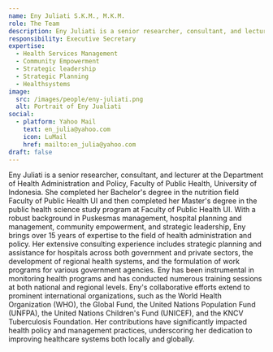 ```yaml
---
name: Eny Juliati S.K.M., M.K.M.
role: The Team
description: Eny Juliati is a senior researcher, consultant, and lecturer at the Department of Health Administration and Policy, Faculty of Public Health, University of Indonesia.
responsibility: Executive Secretary
expertise:
  - Health Services Management
  - Community Empowerment
  - Strategic leadership
  - Strategic Planning
  - Healthsystems
image:
  src: /images/people/eny-juliati.png
  alt: Portrait of Eny Jualiati
social:
  - platform: Yahoo Mail
    text: en_julia@yahoo.com
    icon: LuMail
    href: mailto:en_julia@yahoo.com
draft: false
---
```


Eny Juliati is a senior researcher, consultant, and lecturer at the Department of Health Administration and Policy, Faculty of Public Health, University of Indonesia. She completed her Bachelor's degree in the nutrition field Faculty of Public Health UI and then completed her Master's degree in the public health science study program at Faculty of Public Health UI. With a robust background in Puskesmas management, hospital planning and management, community empowerment, and strategic leadership, Eny brings over 15 years of expertise to the field of health administration and policy. Her extensive consulting experience includes strategic planning and assistance for hospitals across both government and private sectors, the development of regional health systems, and the formulation of work programs for various government agencies. Eny has been instrumental in monitoring health programs and has conducted numerous training sessions at both national and regional levels. Eny's collaborative efforts extend to prominent international organizations, such as the World Health Organization (WHO), the Global Fund, the United Nations Population Fund (UNFPA), the United Nations Children's Fund (UNICEF), and the KNCV Tuberculosis Foundation. Her contributions have significantly impacted health policy and management practices, underscoring her dedication to improving healthcare systems both locally and globally.
